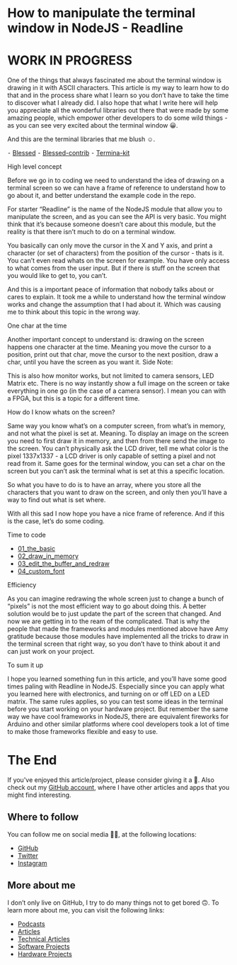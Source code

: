# How to manipulate the terminal window in NodeJS - Readline

# WORK IN PROGRESS

One of the things that always fascinated me about the terminal window is drawing in it with ASCII characters. This article is my way to learn how to do that and in the process share what I learn so you don’t have to take the time to discover what I already did. I also hope that what I write here will help you appreciate all the wonderful libraries out there that were made by some amazing people, which empower other developers to do some wild things - as you can see very excited about the terminal window 😀.

And this are the terminal libraries that me blush ☺️.

⁃ [Blessed](https://www.npmjs.com/package/blessed)
⁃ [Blessed-contrib](https://github.com/yaronn/blessed-contrib)
⁃ [Termina-kit](https://www.npmjs.com/package/terminal-kit)

High level concept

Before we go in to coding we need to understand the idea of drawing on a terminal screen so we can have a frame of reference to understand how to go about it, and better understand the example code in the repo.

For starter “Readline” is the name of the NodeJS module that allow you to manipulate the screen, and as you can see the API is very basic. You might think that it’s because someone doesn’t care about this module, but the reality is that there isn’t much to do on a terminal window.

You basically can only move the cursor in the X and Y axis, and print a character (or set of characters) from the position of the cursor - thats is it. You can’t even read whats on the screen for example. You have only access to what comes from the user input. But if there is stuff on the screen that you would like to get to, you can’t.

And this is a important peace of information that nobody talks about or cares to explain. It took me a while to understand how the terminal window works and change the assumption that I had about it. Which was causing me to think about this topic in the wrong way.

One char at the time

Another important concept to understand is: drawing on the screen happens one character at the time. Meaning you move the cursor to a position, print out that char, move the cursor to the next position, draw a char, until you have the screen as you want it.
Side Note:

This is also how monitor works, but not limited to camera sensors, LED Matrix etc. There is no way instantly show a full image on the screen or take everything in one go (in the case of a camera sensor). I mean you can with a FPGA, but this is a topic for a different time.

How do I know whats on the screen?

Same way you know what’s on a computer screen, from what’s in memory, and not what the pixel is set at. Meaning. To display an image on the screen you need to first draw it in memory, and then from there send the image to the screen. You can’t physically ask the LCD driver, tell me what color is the pixel 1337x1337 - a LCD driver is only capable of setting a pixel and not read from it. Same goes for the terminal window, you can set a char on the screen but you can’t ask the terminal what is set at this a specific location.

So what you have to do is to have an array, where you store all the characters that you want to draw on the screen, and only then you’ll have a way to find out what is set where.

With all this sad I now hope you have a nice frame of reference. And if this is the case, let’s do some coding.

Time to code

- [01_the_basic]()
- [02_draw_in_memory]()
- [03_edit_the_buffer_and_redraw]()
- [04_custom_font]()

Efficiency

As you can imagine redrawing the whole screen just to change a bunch of “pixels” is not the most efficient way to go about doing this. A better solution would be to just update the part of the screen that changed. And now we are getting in to the ream of the complicated. That is why the people that made the frameworks and modules mentioned above have Amy gratitude because those modules have implemented all the tricks to draw in the terminal screen that right way, so you don’t have to think about it and can just work on your project.

To sum it up

I hope you learned something fun in this article, and you’ll have some good times paling with Readline in NodeJS. Especially since you can apply what you learned here with electronics, and turning on or off LED on a LED matrix. The same rules applies, so you can test some ideas in the terminal before you start working on your hardware project. But remember the same way we have cool frameworks in NodeJS, there are equivalent fireworks for Arduino and other similar platforms where cool developers took a lot of time to make those frameworks flexible and easy to use.

# The End

If you've enjoyed this article/project, please consider giving it a 🌟. Also check out my [GitHub account](https://github.com/davidgatti), where I have other articles and apps that you might find interesting.

## Where to follow

You can follow me on social media 🐙😇, at the following locations:

- [GitHub](https://github.com/davidgatti)
- [Twitter](https://twitter.com/dawidgatti)
- [Instagram](https://www.instagram.com/gattidavid/)

## More about me

I don’t only live on GitHub, I try to do many things not to get bored 🙃. To learn more about me, you can visit the following links:

- [Podcasts](http://david.gatti.pl/podcasts)
- [Articles](http://david.gatti.pl/articles)
- [Technical Articles](http://david.gatti.pl/technical_articles)
- [Software Projects](http://david.gatti.pl/software_projects)
- [Hardware Projects](http://david.gatti.pl/hardware_projects)
